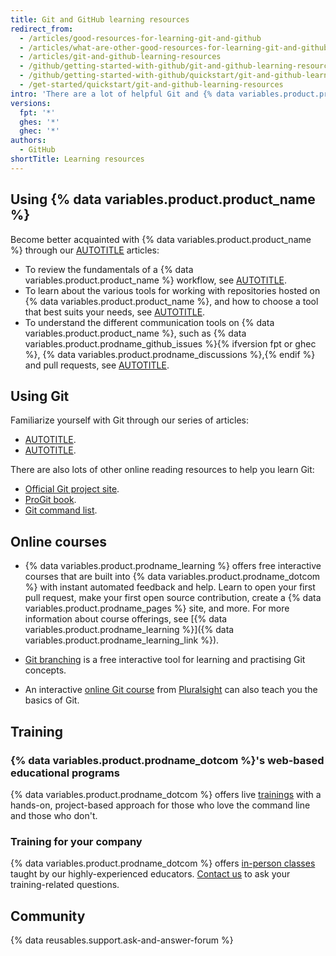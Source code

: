 ```yaml
---
title: Git and GitHub learning resources
redirect_from:
  - /articles/good-resources-for-learning-git-and-github
  - /articles/what-are-other-good-resources-for-learning-git-and-github
  - /articles/git-and-github-learning-resources
  - /github/getting-started-with-github/git-and-github-learning-resources
  - /github/getting-started-with-github/quickstart/git-and-github-learning-resources
  - /get-started/quickstart/git-and-github-learning-resources
intro: 'There are a lot of helpful Git and {% data variables.product.product_name %} resources available.'
versions:
  fpt: '*'
  ghes: '*'
  ghec: '*'
authors:
  - GitHub
shortTitle: Learning resources
---
```


## Using {% data variables.product.product_name %}

Become better acquainted with {% data variables.product.product_name %} through our [AUTOTITLE](/get-started/using-github) articles:
* To review the fundamentals of a {% data variables.product.product_name %} workflow, see [AUTOTITLE](/get-started/using-github/github-flow).
* To learn about the various tools for working with repositories hosted on {% data variables.product.product_name %}, and how to choose a tool that best suits your needs, see [AUTOTITLE](/get-started/using-github/connecting-to-github).
* To understand the different communication tools on {% data variables.product.product_name %}, such as {% data variables.product.prodname_github_issues %}{% ifversion fpt or ghec %}, {% data variables.product.prodname_discussions %},{% endif %} and pull requests, see [AUTOTITLE](/get-started/using-github/communicating-on-github).

## Using Git

Familiarize yourself with Git through our series of articles:
* [AUTOTITLE](/get-started/getting-started-with-git).
* [AUTOTITLE](/get-started/using-git).

There are also lots of other online reading resources to help you learn Git:
* [Official Git project site](https://git-scm.com).
* [ProGit book](http://git-scm.com/book).
* [Git command list](https://git-scm.com/docs).

## Online courses

* {% data variables.product.prodname_learning %} offers free interactive courses that are built into {% data variables.product.prodname_dotcom %} with instant automated feedback and help. Learn to open your first pull request, make your first open source contribution, create a {% data variables.product.prodname_pages %} site, and more. For more information about course offerings, see [{% data variables.product.prodname_learning %}]({% data variables.product.prodname_learning_link %}).

* [Git branching](http://learngitbranching.js.org/) is a free interactive tool for learning and practising Git concepts.

* An interactive [online Git course](https://www.pluralsight.com/courses/code-school-git-real) from [Pluralsight](https://www.pluralsight.com/codeschool) can also teach you the basics of Git.

## Training

### {% data variables.product.prodname_dotcom %}'s web-based educational programs

{% data variables.product.prodname_dotcom %} offers live [trainings](https://services.github.com/#upcoming-events) with a hands-on, project-based approach for those who love the command line and those who don't.

### Training for your company

{% data variables.product.prodname_dotcom %} offers [in-person classes](https://services.github.com/#offerings) taught by our highly-experienced educators. [Contact us](https://services.github.com/#contact) to ask your training-related questions.

## Community

{% data reusables.support.ask-and-answer-forum %}
